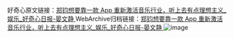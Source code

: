 好奇心原文链接：[郑钧想要靠一款 App 重新激活音乐行业，听上去有点理想主义_娱乐_好奇心日报-晏文静 ](https://www.qdaily.com/articles/12521.html)
WebArchive归档链接：[郑钧想要靠一款 App 重新激活音乐行业，听上去有点理想主义_娱乐_好奇心日报-晏文静 ](http://web.archive.org/web/20170709061530/http://www.qdaily.com/articles/12521.html)
![image](http://ww3.sinaimg.cn/large/007d5XDply1g3wjszs6cqj30u06ohu0x)